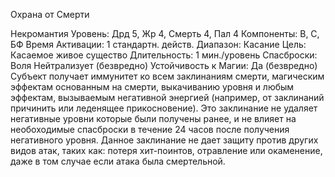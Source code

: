 
Охрана от Смерти

Некромантия
Уровень: Дрд 5, Жр 4, Смерть 4, Пал 4
Компоненты: В, С, БФ
Время Активации: 1 стандартн. действ.
Диапазон: Касание
Цель: Касаемое живое существо
Длительность: 1 мин./уровень
Спасброски: Воля Нейтрализует
(безвредно)
Устойчивость к Магии: Да (безвредно)
Субъект получает иммунитет ко
всем заклинаниям смерти, магическим
эффектам основанным на смерти, выкачиванию уровня и любым эффектам,
вызываемым негативной энергией (например, от заклинаний причинить или
леденящее прикосновение).
Это заклинание не удаляет негативные уровни которые были получены
ранее, и не влияет на необоходимые
спасброски в течение 24 часов после
получения негативного уровня.
Данное заклинание не дает защиту
против других видов атак, таких как:
потеря хит-поинтов, отравление или
окаменение, даже в том случае если
атака была смертельной.